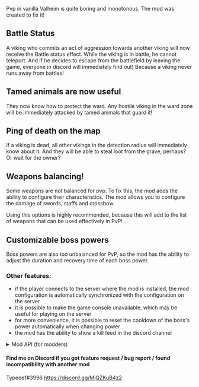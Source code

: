 Pvp in vanilla Valheim is quite boring and monotonous. The mod was created to fix it!

## Battle Status
A viking who commits an act of aggression towards another viking will now receive the Battle status effect. While the viking is in battle, he cannot teleport. And if he decides to escape from the battlefield by leaving the game, everyone in discord will immediately find out) Because a viking never runs away from battles!

## Tamed animals are now useful
They now know how to protect the ward. Any hostile viking in the ward zone will be immediately attacked by tamed animals that guard it!

## Ping of death on the map
If a viking is dead, all other vikings in the detection radius will immediately know about it. And they will be able to steal loot from the grave, perhaps? Or wait for the owner?

## Weapons balancing!
Some weapons are not balanced for pvp. To fix this, the mod adds the ability to configure their characteristics. The mod allows you to configure the damage of swords, staffs and crossbow.

Using this options is highly recommended, because this will add to the list of weapons that can be used effectively in PvP!

## Customizable boss powers
Boss powers are also too unbalanced for PvP, so the mod has the ability to adjust the duration and recovery time of each boss power.

### Other features:
- if the player connects to the server where the mod is installed, the mod configuration is automatically synchronized with the configuration on the server
- it is possible to make the game console unavailable, which may be useful for playing on the server
- for more convenience, it is possible to reset the cooldown of the boss's power automatically when changing power
- the mod has the ability to show a kill feed in the discord channel

<details><summary>Mod API (for modders)</summary>
Client-side.
On the client-side there is the ability to track the killing of creatures and players. It can be used, for example, for a kills counter and statistics.

```
//	called by the owner of the location when some creature, including the player, dies 
CharacterKillTracker.OnCharacterDead += (killedCharacter, killer, weapon) =>
{
	//  some logic
};

//	called when a player kills some creature, including another player
CharacterKillTracker.OnCharacterKilled += (characterName, weapon) =>
{
	//  some logic
};
```

Server-side.
All kills, including creature kills, can also be tracked on the server-side
  
```
KillFeed.OnCharacterKilled += (killData) =>
{
    if (killData.killer.isPlayer)
    {
        var zdo = killData.killer.zdo;
        var prefab = killData.killer.prefabName;
        var name = killData.killer.displayName;
    }
    
    if (killData.killed.isPlayer)
    {
        var zdo = killData.killed.zdo;
        var prefab = killData.killed.prefabName;
        var name = killData.killed.displayName;
    }
};
```
</details>


#### Find me on Discord if you got feature request / bug report / found incompatibility with another mod
Typedef#3996
https://discord.gg/MjQZKuB4z2